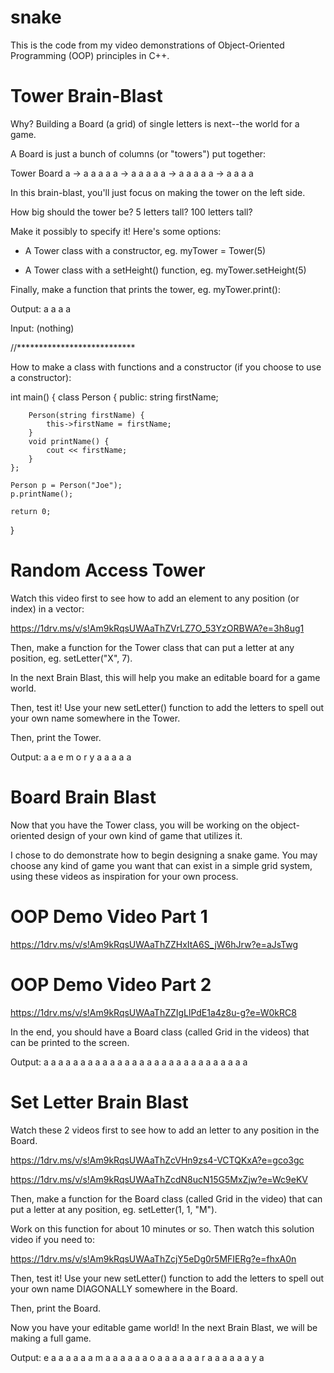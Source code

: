 # snake
This is the code from my video demonstrations of Object-Oriented Programming (OOP) principles in C++.

# Tower Brain-Blast

Why? Building a Board (a grid) of single letters
is next--the world for a game.

A Board is just a bunch of columns
(or "towers") put together:

  Tower		Board
	a	->	a a a a
	a	->	a a a a
	a	->	a a a a
	a	->	a a a a

In this brain-blast, you'll just focus on making
the tower on the left side.

How big should the tower be? 5 letters tall?
100 letters tall?

Make it possibly to specify it! Here's some options:

* A Tower class with a constructor, eg. myTower = Tower(5)

* A Tower class with a setHeight() function, eg.
	myTower.setHeight(5)
	
Finally, make a function that prints the tower,
eg. myTower.print():

Output:
	a
	a
	a
	a
	
Input:
	(nothing)



//***************************

How to make a class with functions and a
constructor (if you choose to use a constructor):

int main() {
	class Person {
	public:
		string firstName;
		
		Person(string firstName) {
			this->firstName = firstName;
		}
		void printName() {
			cout << firstName;
		}
	};
	
	Person p = Person("Joe");
	p.printName();
		
	return 0;
}

# Random Access Tower

Watch this video first to see how to add an
element to any position (or index) in a vector:

https://1drv.ms/v/s!Am9kRqsUWAaThZVrLZ7O_53YzORBWA?e=3h8ug1

Then, make a function for the Tower class that can
put a letter at any position, eg. setLetter("X", 7).

In the next Brain Blast, this will help you
make an editable board for a game world.

Then, test it! Use your new setLetter() function to
add the letters to spell out your own name
somewhere in the Tower.

Then, print the Tower.

Output:
a
a
e
m
o
r
y
a
a
a
a
a

# Board Brain Blast

Now that you have the Tower class, you will be working on the 
object-oriented design of your own kind of game that utilizes it.

I chose to do demonstrate how
to begin designing a snake game. You may choose any kind of game you
want that can exist in a simple grid system, using these videos as
inspiration for your own process.

# OOP Demo Video Part 1
<a href="https://1drv.ms/v/s!Am9kRqsUWAaThZZHxItA6S_jW6hJrw?e=aJsTwg">https://1drv.ms/v/s!Am9kRqsUWAaThZZHxItA6S_jW6hJrw?e=aJsTwg<a>

# OOP Demo Video Part 2
<a href="https://1drv.ms/v/s!Am9kRqsUWAaThZZIgLlPdE1a4z8u-g?e=W0kRC8">https://1drv.ms/v/s!Am9kRqsUWAaThZZIgLlPdE1a4z8u-g?e=W0kRC8<a>

In the end, you should have a Board class (called Grid
in the videos) that can be printed to the screen.

Output:
a a a a a a a
a a a a a a a
a a a a a a a
a a a a a a a

# Set Letter Brain Blast

Watch these 2 videos first to see how to add an
letter to any position in the Board.

https://1drv.ms/v/s!Am9kRqsUWAaThZcVHn9zs4-VCTQKxA?e=gco3gc

https://1drv.ms/v/s!Am9kRqsUWAaThZcdN8ucN15G5MxZjw?e=Wc9eKV

Then, make a function for the Board class (called Grid
in the video) that can put a letter at any position,
eg. setLetter(1, 1, "M").

Work on this function for about 10 minutes or so.
Then watch this solution video if you need to:

https://1drv.ms/v/s!Am9kRqsUWAaThZcjY5eDg0r5MFIERg?e=fhxA0n

Then, test it! Use your new setLetter() function to
add the letters to spell out your own name
DIAGONALLY somewhere in the Board.

Then, print the Board.

Now you have your editable game world! In the next
Brain Blast, we will be making a full game.

Output:
e a a a a a
a m a a a a
a a o a a a
a a a r a a
a a a a y a

